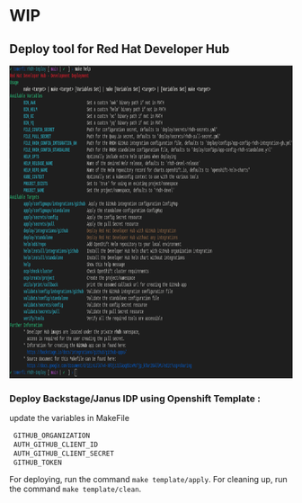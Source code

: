 <h1>WIP</h1>
<h2>Deploy tool for Red Hat Developer Hub</h2>

<img src="img/rhdh-makefile-help.png" alt="rhdh-makefile-help.png" height="556" width="991">




### Deploy Backstage/Janus IDP using Openshift Template :

update the variables in MakeFile  

```
 GITHUB_ORGANIZATION  
 AUTH_GITHUB_CLIENT_ID 
 AUTH_GITHUB_CLIENT_SECRET 
 GITHUB_TOKEN
``` 
For deploying, run the command `make template/apply`. For cleaning up, run the command `make template/clean`.
